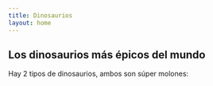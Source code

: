 ```yaml
---
title: Dinosaurios
layout: home
---
```

Los dinosaurios más épicos del mundo
---
Hay 2 tipos de dinosaurios, ambos son súper molones:
